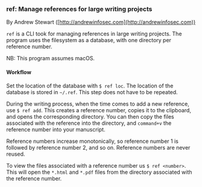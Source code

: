 
### ref: Manage references for large writing projects

By Andrew Stewart ([http://andrewinfosec.com](http://andrewinfosec.com))

`ref` is a CLI took for managing references in large writing projects. The program uses the filesystem as a database, with one directory per reference number.  

NB: This program assumes macOS.

#### Workflow

Set the location of the database with `$ ref loc`. The location of the database is stored in `~/.ref`. This step does not have to be repeated.

During the writing process, when the time comes to add a new reference, use `$ ref add`. This creates a reference number, copies it to the clipboard, and opens the corresponding directory. You can then copy the files associated with the reference into the directory, and `command+v` the reference number into your manuscript.

Reference numbers increase monotonically, so reference number 1 is followed by reference number 2, and so on. Reference numbers are never reused.

To view the files associated with a reference number us `$ ref <number>`. This will open the `*.html` and `*.pdf` files from the directory associated with the reference number.

